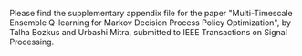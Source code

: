 Please find the supplementary appendix file for the paper "Multi-Timescale Ensemble Q-learning for Markov Decision Process Policy Optimization", by Talha Bozkus and Urbashi Mitra, submitted to IEEE Transactions on Signal Processing.
